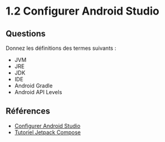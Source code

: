 # 1.2 Configurer Android Studio

## Questions

Donnez les définitions des termes suivants : 


- JVM
- JRE
- JDK
- IDE
- Android Gradle
- Android API Levels

## Références 
- [Configurer Android Studio](https://developer.android.com/courses/pathways/android-basics-compose-unit-1-pathway-2?hl=fr)
- [Tutoriel Jetpack Compose](https://developer.android.com/develop/ui/compose/tutorial?hl=fr)